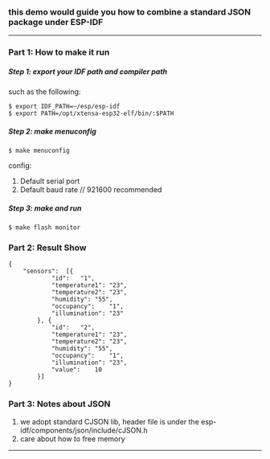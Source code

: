 ### this demo would guide you how to combine a standard JSON package under ESP-IDF  
------------------------------------------------------------------------

### Part 1: How to make it run
##### Step 1: export your IDF path and compiler path
such as the following:
```
$ export IDF_PATH=~/esp/esp-idf
$ export PATH=/opt/xtensa-esp32-elf/bin/:$PATH
```
##### Step 2: make menuconfig
```
$ make menuconfig
```
config:
1. Default serial port
2. Default baud rate // 921600 recommended

##### Step 3: make and run
```
$ make flash monitor
```

### Part 2: Result Show

```
{
    "sensors":  [{
            "id":   "1",
            "temperature1": "23",
            "temperature2": "23",
            "humidity": "55",
            "occupancy":    "1",
            "illumination": "23"
        }, {
            "id":   "2",
            "temperature1": "23",
            "temperature2": "23",
            "humidity": "55",
            "occupancy":    "1",
            "illumination": "23",
            "value":    10
        }]
}

```

### Part 3: Notes about JSON  

1. we adopt standard CJSON lib, header file is under the esp-idf/components/json/include/cJSON.h
2. care about how to free memory

------------------------------------------------------------------------  


